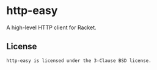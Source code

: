 # http-easy

A high-level HTTP client for Racket.

## License

    http-easy is licensed under the 3-Clause BSD license.
